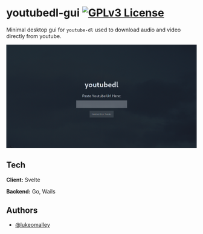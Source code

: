 # youtubedl-gui [![GPLv3 License](https://img.shields.io/badge/License-GPL%20v3-yellow.svg)](https://opensource.org/licenses/)

Minimal desktop gui for `youtube-dl` used to download audio and video directly from youtube.

![Screenshot](./docs/youtube-gui.png)

## Tech

**Client:** Svelte

**Backend:** Go, Wails

## Authors

- [@lukeomalley](https://github.com/lukeomalley)
